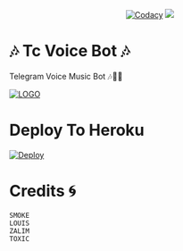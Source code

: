 <p align="center">
    <a href="https://app.codacy.com/manual/TcBots/TcPlayer/dashboard"> <img src="https://img.shields.io/codacy/grade/4d58f2a402b54aed8a7d95f7add45a81?color=cyan&logo=codacy&logoColor=white&style=for-the-badge" alt="Codacy" /></a>
    <a href="https://github.com/TcBots/TcPlayer"> <img src="https://img.shields.io/github/repo-size/TcBots/TcPlayer?color=cyan&logo=github&logoColor=white&style=for-the-badge" /></a>
</p>


# 🎶 Tc Voice Bot 🎶
 Telegram Voice Music Bot 🎶🎸🕺

[![LOGO](https://telegra.ph/file/5526fbff6b0414e6626f3.jpg)](https://t.me/tcbotsbugs)


# Deploy To Heroku 
[![Deploy](https://www.herokucdn.com/deploy/button.svg)](https://heroku.com/deploy?template=https://github.com/TcBots/vcbot)



# Credits 🌀
```
SMOKE
LOUIS
ZALIM
TOXIC
```





